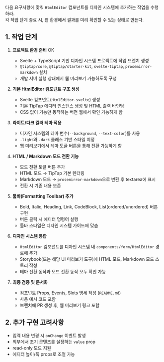다음 요구사항에 맞춰 `HtmlEditor` 컴포넌트를 디자인 시스템에 추가하는 작업을 수행하라.  
각 작업 단계 종료 시, 웹 환경에서 결과를 미리 확인할 수 있는 상태로 만든다.  

## 1. 작업 단계
1. **프로젝트 환경 준비** OK
   - Svelte + TypeScript 기반 디자인 시스템 프로젝트에 작업 브랜치 생성  
   - `@tiptap/core`, `@tiptap/starter-kit`, `svelte-tiptap`, `prosemirror-markdown` 설치  
   - 개발 서버 실행 상태에서 웹 미리보기 가능하도록 구성  

2. **기본 HtmlEditor 컴포넌트 구조 생성** 
   - Svelte 컴포넌트(`HtmlEditor.svelte`) 생성  
   - 기본 TipTap 에디터 인스턴스 생성 및 HTML 출력 바인딩  
   - CSS 없이 기능만 동작하는 버전 웹에서 확인 가능하게 함  

3. **라이트/다크 컬러 테마 적용**
   - 디자인 시스템의 테마 변수(`--background`, `--text-color`)를 사용  
   - `.light`와 `.dark` 클래스 기반 스타일 지정  
   - 웹 미리보기에서 테마 토글 버튼을 통해 전환 가능하게 함  

4. **HTML / Markdown 모드 전환 기능**
   - 모드 전환 토글 버튼 추가  
   - HTML 모드 → TipTap 기본 렌더링  
   - Markdown 모드 → `prosemirror-markdown`으로 변환 후 textarea에 표시  
   - 전환 시 기존 내용 보존  

5. **툴바(Formatting Toolbar) 추가**
   - Bold, Italic, Heading, Link, CodeBlock, List(ordered/unordered) 버튼 구현  
   - 버튼 클릭 시 에디터 명령어 실행  
   - 툴바 스타일은 디자인 시스템 가이드에 맞춤  

6. **디자인 시스템 통합**
   - `HtmlEditor` 컴포넌트를 디자인 시스템 내 `components/form/HtmlEditor` 경로에 추가  
   - Storybook(또는 해당 UI 미리보기 도구)에 HTML 모드, Markdown 모드 스토리 작성  
   - 테마 전환 동작과 모드 전환 동작 모두 확인 가능  

7. **최종 검증 및 문서화**
   - 컴포넌트 Props, Events, Slots 명세 작성 (`README.md`)  
   - 사용 예시 코드 포함  
   - 브랜치에 PR 생성 후, 웹 미리보기 링크 포함  

## 2. 추가 구현 고려사항
- 입력 내용 변경 시 `onChange` 이벤트 발생
- 외부에서 초기 콘텐츠를 설정하는 `value` prop
- read-only 모드 지원
- 에디터 높이/폭 props로 조절 가능
